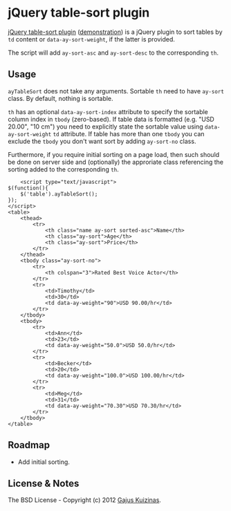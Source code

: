 # jQuery table-sort plugin

[jQuery table-sort plugin](https://github.com/anuary/jquery-table-sort/) ([demonstration](https://dev.anuary.com/b2f9b84e-11b9-5d84-818e-053fcc313c0d/)) is a jQuery plugin to sort tables by `td` content or `data-ay-sort-weight`, if the latter is provided.

The script will add `ay-sort-asc` and `ay-sort-desc` to the corresponding `th`.

## Usage

`ayTableSort` does not take any arguments. Sortable `th` need to have `ay-sort` class. By default, nothing is sortable.

`th` has an optional `data-ay-sort-index` attribute to specify the sortable column index in `tbody` (zero-based). If table data is formatted (e.g. "USD 20.00", "10 cm") you need to explicitly state the sortable value using `data-ay-sort-weight` `td` attribute. If table has more than one `tbody` you can exclude the `tbody` you don't want sort by adding `ay-sort-no` class.

Furthermore, if you require initial sorting on a page load, then such should be done on server side and (optionally) the approriate class referencing the sorting added to the corresponding `th`.

        <script type="text/javascript">
    $(function(){
    	$('table').ayTableSort();
    });
    </script>
    <table>
    	<thead>
    		<tr>
    			<th class="name ay-sort sorted-asc">Name</th>
    			<th class="ay-sort">Age</th>
    			<th class="ay-sort">Price</th>
    		</tr>
    	</thead>
    	<tbody class="ay-sort-no">
    		<tr>
    			<th colspan="3">Rated Best Voice Actor</th>
    		</tr>
    		<tr>
    			<td>Timothy</td>
    			<td>30</td>
    			<td data-ay-weight="90">USD 90.00/hr</td>
    		</tr>
    	</tbody>
    	<tbody>
    		<tr>
    			<td>Ann</td>
    			<td>23</td>
    			<td data-ay-weight="50.0">USD 50.0/hr</td>
    		</tr>
    		<tr>
    			<td>Becker</td>
    			<td>20</td>
    			<td data-ay-weight="100.0">USD 100.00/hr</td>
    		</tr>
    		<tr>
    			<td>Meg</td>
    			<td>31</td>
    			<td data-ay-weight="70.30">USD 70.30/hr</td>
    		</tr>
    	</tbody>
    </table>

## Roadmap

* Add initial sorting.

## License & Notes

The BSD License - Copyright (c) 2012 [Gajus Kuizinas](http://anuary.com/gajus).